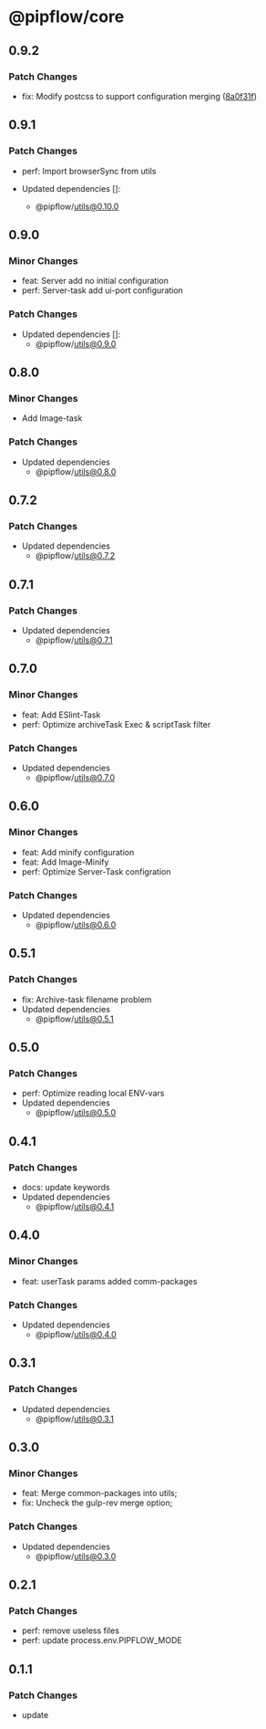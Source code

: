 # @pipflow/core

## 0.9.2

### Patch Changes

- fix: Modify postcss to support configuration merging ([8a0f31f](https://github.com/Meqn/pipflow/commit/8a0f31f1d8248cd9fafd436f3f701a92643c4b01))

## 0.9.1

### Patch Changes

- perf: Import browserSync from utils

- Updated dependencies []:
  - @pipflow/utils@0.10.0

## 0.9.0

### Minor Changes

- feat: Server add no initial configuration
- perf: Server-task add ui-port configuration

### Patch Changes

- Updated dependencies []:
  - @pipflow/utils@0.9.0

## 0.8.0

### Minor Changes

- Add Image-task

### Patch Changes

- Updated dependencies
  - @pipflow/utils@0.8.0

## 0.7.2

### Patch Changes

- Updated dependencies
  - @pipflow/utils@0.7.2

## 0.7.1

### Patch Changes

- Updated dependencies
  - @pipflow/utils@0.7.1

## 0.7.0

### Minor Changes

- feat: Add ESlint-Task
- perf: Optimize archiveTask Exec & scriptTask filter

### Patch Changes

- Updated dependencies
  - @pipflow/utils@0.7.0

## 0.6.0

### Minor Changes

- feat: Add minify configuration
- feat: Add Image-Minify
- perf: Optimize Server-Task configration

### Patch Changes

- Updated dependencies
  - @pipflow/utils@0.6.0

## 0.5.1

### Patch Changes

- fix: Archive-task filename problem
- Updated dependencies
  - @pipflow/utils@0.5.1

## 0.5.0

### Patch Changes

- perf: Optimize reading local ENV-vars
- Updated dependencies
  - @pipflow/utils@0.5.0

## 0.4.1

### Patch Changes

- docs: update keywords
- Updated dependencies
  - @pipflow/utils@0.4.1

## 0.4.0

### Minor Changes

- feat: userTask params added comm-packages

### Patch Changes

- Updated dependencies
  - @pipflow/utils@0.4.0

## 0.3.1

### Patch Changes

- Updated dependencies
  - @pipflow/utils@0.3.1

## 0.3.0

### Minor Changes

- feat: Merge common-packages into utils;
- fix: Uncheck the gulp-rev merge option;

### Patch Changes

- Updated dependencies
  - @pipflow/utils@0.3.0

## 0.2.1

### Patch Changes

- perf: remove useless files
- perf: update process.env.PIPFLOW_MODE

## 0.1.1

### Patch Changes

- update
